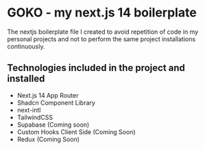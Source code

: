 # GOKO - my next.js 14 boilerplate

The nextjs boilerplate file I created to avoid repetition of code in my personal projects and not to perform the same project installations continuously.

## Technologies included in the project and installed

- Next.js 14 App Router
- Shadcn Component Library
- next-intl
- TailwindCSS
- Supabase (Coming soon)
- Custom Hooks Client Side (Coming Soon)
- Redux (Coming Soon)

